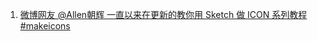1. [微博网友 @Allen朝辉 一直以来在更新的教你用 Sketch 做 ICON 系列教程 #makeicons ](https://github.com/ryanhoo/make-icons)